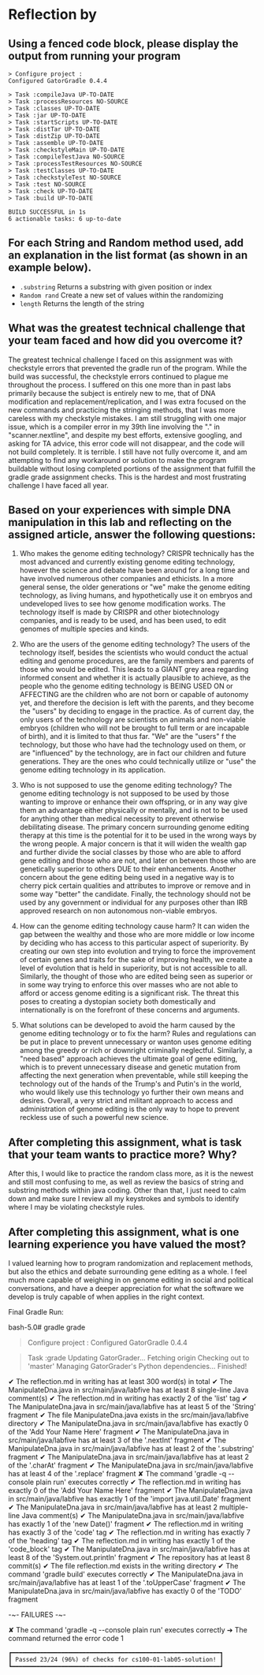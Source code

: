 # Reflection by 

## Using a fenced code block, please display the output from running your program

```
> Configure project :
Configured GatorGradle 0.4.4

> Task :compileJava UP-TO-DATE
> Task :processResources NO-SOURCE
> Task :classes UP-TO-DATE
> Task :jar UP-TO-DATE
> Task :startScripts UP-TO-DATE
> Task :distTar UP-TO-DATE
> Task :distZip UP-TO-DATE
> Task :assemble UP-TO-DATE
> Task :checkstyleMain UP-TO-DATE
> Task :compileTestJava NO-SOURCE
> Task :processTestResources NO-SOURCE
> Task :testClasses UP-TO-DATE
> Task :checkstyleTest NO-SOURCE
> Task :test NO-SOURCE
> Task :check UP-TO-DATE
> Task :build UP-TO-DATE

BUILD SUCCESSFUL in 1s
6 actionable tasks: 6 up-to-date
```

## For each String and Random method used, add an explanation in the list format (as shown in an example below).

- `.substring` Returns a substring with given position or index
- `Random rand` Create a new set of values within the randomizing
- `length` Returns the length of the string


## What was the greatest technical challenge that your team faced and how did you overcome it?
The greatest technical challenge I faced on this assignment was with checkstyle errors that prevented the gradle run of the program. While the build was successful, the checkstyle errors continued to plague me throughout the process. I suffered on this one more than in past labs primarily because the subject is entirely new to me, that of DNA modification and replacement/replication, and I was extra focused on the new commands and practicing the stringing methods, that I was more careless with my checkstyle mistakes. I am still struggling with one major issue, which is a compiler error in my 39th line involving the "." in "scanner.nextline", and despite my best efforts, extensive googling, and asking for TA advice, this error code will not disappear, and the code will not build completely. It is terrible. I still have not fully overcome it, and am attempting to find any workaround or solution to make the program buildable without losing completed portions of the assignment that fulfill the gradle grade assignment checks. This is the hardest and most frustrating challenge I have faced all year.

## Based on your experiences with simple DNA manipulation in this lab and reflecting on the assigned article, answer the following questions:

1. Who makes the genome editing technology?
CRISPR technically has the most advanced and currently existing genome editing technology, however the science and debate have been around for a long time and have involved numerous other companies and ethicists. In a more general sense, the older generations or "we" make the genome editing technology, as living humans, and hypothetically use it on embryos and undeveloped lives to see how genome modification works. The technology itself is made by CRISPR and other biotechnology companies, and is ready to be used, and has been used, to edit genomes of multiple species and kinds.

2. Who are the users of the genome editing technology?
The users of the technology itself, besides the scientists who would conduct the actual editing and genome procedures, are the family members and parents of those who would be edited. This leads to a GIANT grey area regarding informed consent and whether it is actually plausible to achieve, as the people who the genome editing technology is BEING USED ON or AFFECTING are the children who are not born or capable of autonomy yet, and therefore the decision is left with the parents, and they become the "users" by deciding to engage in the practice. As of current day, the only users of the technology are scientists on animals and non-viable embryos (children who will not be brought to full term or are incapable of birth), and it is limited to that thus far. "We" are the "users" f the technology, but those who have had the technology used on them, or are "influenced" by the technology, are in fact our children and future generations. They are the ones who could technically utilize or "use" the genome editing technology in its application.

3. Who is not supposed to use the genome editing technology?
The genome editing technology is not supposed to be used by those wanting to improve or enhance their own offspring, or in any way give them an advantage either physically or mentally, and is not to be used for anything other than medical necessity to prevent otherwise debilitating disease. The primary concern surrounding genome editing therapy at this time is the potential for it to be used in the wrong ways by the wrong people. A major concern is that it will widen the wealth gap and further divide the social classes by those who are able to afford gene editing and those who are not, and later on between those who are genetically superior to others DUE to their enhancements. Another concern about the gene editing being used in a negative way is to cherry pick certain qualities and attributes to improve or remove and in some way "better" the candidate. Finally, the technology should not be used by any government or individual for any purposes other than IRB approved research on non autonomous non-viable embryos.

4. How can the genome editing technology cause harm?
It can widen the gap between the wealthy and those who are more middle or low income by deciding who has access to this particular aspect of superiority. By creating our own step into evolution and trying to force the improvement of certain genes and traits for the sake of improving health, we create a level of evolution that is held in superiority, but is not accessible to all. Similarly, the thought of those who are edited being seen as superior or in some way trying to enforce this over masses who are not able to afford or access genome editing is a significant risk. The threat this poses to creating a dystopian society both domestically and internationally is on the forefront of these concerns and arguments.

5. What solutions can be developed to avoid the harm caused by the genome editing technology or to fix the harm?
Rules and regulations can be put in place to prevent unnecessary or wanton uses genome editing among the greedy or rich or downright criminally neglectful. Similarly, a "need based" approach achieves the ultimate goal of gene editing, which is to prevent unnecessary disease and genetic mutation from affecting the next generation when preventable, while still keeping the technology out of the hands of the Trump's and Putin's in the world, who would likely use this technology yo further their own means and desires. Overall, a very strict and militant approach to access and administration of genome editing is the only way to hope to prevent reckless use of such a powerful new science.


## After completing this assignment, what is task that your team wants to practice more? Why?
After this, I would like to practice the random class more, as it is the newest and still most confusing to me, as well as review the basics of string and substring methods within java coding. Other than that, I just need to calm down and make sure I review all my keystrokes and symbols to identify where I may be violating checkstyle rules.

## After completing this assignment, what is one learning experience you have valued the most?
I valued learning how to program randomization and replacement methods, but also the ethics and debate surrounding gene editing as a whole. I feel much more capable of weighing in on genome editing in social and political conversations, and have a deeper appreciation for what the software we develop is truly capable of when applies in the right context.


Final Gradle Run:

bash-5.0# gradle grade

> Configure project :
Configured GatorGradle 0.4.4

> Task :grade
Updating GatorGrader...
Fetching origin
Checking out to 'master'
Managing GatorGrader's Python dependencies...
Finished!



✔  The reflection.md in writing has at least 300 word(s) in total
✔  The ManipulateDna.java in src/main/java/labfive has at least 8 single-line Java comment(s)
✔  The reflection.md in writing has exactly 2 of the 'list' tag
✔  The ManipulateDna.java in src/main/java/labfive has at least 5 of the 'String' fragment
✔  The file ManipulateDna.java exists in the src/main/java/labfive directory
✔  The ManipulateDna.java in src/main/java/labfive has exactly 0 of the 'Add Your Name Here' fragment
✔  The ManipulateDna.java in src/main/java/labfive has at least 3 of the '.nextInt' fragment
✔  The ManipulateDna.java in src/main/java/labfive has at least 2 of the '.substring' fragment
✔  The ManipulateDna.java in src/main/java/labfive has at least 2 of the '.charAt' fragment
✔  The ManipulateDna.java in src/main/java/labfive has at least 4 of the '.replace' fragment
✘  The command 'gradle -q --console plain run' executes correctly
✔  The reflection.md in writing has exactly 0 of the 'Add Your Name Here' fragment
✔  The ManipulateDna.java in src/main/java/labfive has exactly 1 of the 'import java.util.Date' fragment
✔  The ManipulateDna.java in src/main/java/labfive has at least 2 multiple-line Java comment(s)
✔  The ManipulateDna.java in src/main/java/labfive has exactly 1 of the 'new Date()' fragment
✔  The reflection.md in writing has exactly 3 of the 'code' tag
✔  The reflection.md in writing has exactly 7 of the 'heading' tag
✔  The reflection.md in writing has exactly 1 of the 'code_block' tag
✔  The ManipulateDna.java in src/main/java/labfive has at least 8 of the 'System.out.println' fragment
✔  The repository has at least 8 commit(s)
✔  The file reflection.md exists in the writing directory
✔  The command 'gradle build' executes correctly
✔  The ManipulateDna.java in src/main/java/labfive has at least 1 of the '.toUpperCase' fragment
✔  The ManipulateDna.java in src/main/java/labfive has exactly 0 of the 'TODO' fragment


-~-  FAILURES  -~-

✘  The command 'gradle -q --console plain run' executes correctly
   ➔  The command returned the error code 1


	┏━━━━━━━━━━━━━━━━━━━━━━━━━━━━━━━━━━━━━━━━━━━━━━━━━━━━━━━━━━━┓
	┃ Passed 23/24 (96%) of checks for cs100-01-lab05-solution! ┃
	┗━━━━━━━━━━━━━━━━━━━━━━━━━━━━━━━━━━━━━━━━━━━━━━━━━━━━━━━━━━━┛
